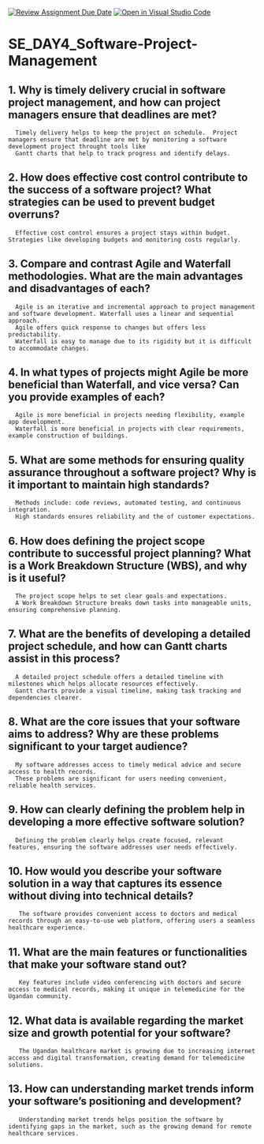 [![Review Assignment Due Date](https://classroom.github.com/assets/deadline-readme-button-22041afd0340ce965d47ae6ef1cefeee28c7c493a6346c4f15d667ab976d596c.svg)](https://classroom.github.com/a/9pw6JKcu)
[![Open in Visual Studio Code](https://classroom.github.com/assets/open-in-vscode-2e0aaae1b6195c2367325f4f02e2d04e9abb55f0b24a779b69b11b9e10269abc.svg)](https://classroom.github.com/online_ide?assignment_repo_id=16178351&assignment_repo_type=AssignmentRepo)

# SE_DAY4_Software-Project-Management


## 1. Why is timely delivery crucial in software project management, and how can project managers ensure that deadlines are met?
      Timely delivery helps to keep the project on schedule.  Project managers ensure that deadline are met by monitoring a software development project throught tools like 
      Gantt charts that help to track progress and identify delays.
     
## 2. How does effective cost control contribute to the success of a software project? What strategies can be used to prevent budget overruns?
      Effective cost control ensures a project stays within budget. Strategies like developing budgets and monitoring costs regularly.
       
## 3. Compare and contrast Agile and Waterfall methodologies. What are the main advantages and disadvantages of each?
      Agile is an iterative and incremental approach to project management and software development. Waterfall uses a linear and sequential approach.
      Agile offers quick response to changes but offers less predictability.
      Waterfall is easy to manage due to its rigidity but it is difficult to accommodate changes.
      
## 4. In what types of projects might Agile be more beneficial than Waterfall, and vice versa? Can you provide examples of each?
      Agile is more beneficial in projects needing flexibility, example app development. 
      Waterfall is more beneficial in projects with clear requirements, example construction of buildings.
      
## 5. What are some methods for ensuring quality assurance throughout a software project? Why is it important to maintain high standards?
      Methods include: code reviews, automated testing, and continuous integration. 
      High standards ensures reliability and the of customer expectations.

## 6. How does defining the project scope contribute to successful project planning? What is a Work Breakdown Structure (WBS), and why is it useful?
      The project scope helps to set clear goals and expectations. 
      A Work Breakdown Structure breaks down tasks into manageable units, ensuring comprehensive planning.
       
## 7. What are the benefits of developing a detailed project schedule, and how can Gantt charts assist in this process?
      A detailed project schedule offers a detailed timeline with milestones which helps allocate resources effectively. 
      Gantt charts provide a visual timeline, making task tracking and dependencies clearer.

## 8. What are the core issues that your software aims to address? Why are these problems significant to your target audience?
      My software addresses access to timely medical advice and secure access to health records. 
      These problems are significant for users needing convenient, reliable health services.
      
## 9. How can clearly defining the problem help in developing a more effective software solution?
      Defining the problem clearly helps create focused, relevant features, ensuring the software addresses user needs effectively.

## 10. How would you describe your software solution in a way that captures its essence without diving into technical details?
       The software provides convenient access to doctors and medical records through an easy-to-use web platform, offering users a seamless healthcare experience.
       
## 11. What are the main features or functionalities that make your software stand out?
       Key features include video conferencing with doctors and secure access to medical records, making it unique in telemedicine for the Ugandan community.

## 12. What data is available regarding the market size and growth potential for your software?
       The Ugandan healthcare market is growing due to increasing internet access and digital transformation, creating demand for telemedicine solutions.
       
## 13. How can understanding market trends inform your software’s positioning and development?
       Understanding market trends helps position the software by identifying gaps in the market, such as the growing demand for remote healthcare services.






